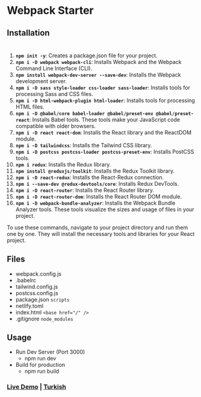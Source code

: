 # Webpack Starter

## Installation

#

1. **`npm init -y`**: Creates a package.json file for your project.
2. **`npm i -D webpack webpack-cli`**: Installs Webpack and the Webpack Command Line Interface (CLI).
3. **`npm install webpack-dev-server --save-dev`**: Installs the Webpack development server.
4. **`npm i -D sass style-loader css-loader sass-loader`**: Installs tools for processing Sass and CSS files.
5. **`npm i -D html-webpack-plugin html-loader`**: Installs tools for processing HTML files.
6. **`npm i -D @babel/core babel-loader @babel/preset-env @babel/preset-react`**: Installs Babel tools. These tools make your JavaScript code compatible with older browsers.
7. **`npm i -D react react-dom`**: Installs the React library and the ReactDOM module.
8. **`npm i -D tailwindcss`**: Installs the Tailwind CSS library.
9. **`npm i -D postcss postcss-loader postcss-preset-env`**: Installs PostCSS tools.
10. **`npm i redux`**: Installs the Redux library.
11. **`npm install @reduxjs/toolkit`**: Installs the Redux Toolkit library.
12. **`npm i -D react-redux`**: Installs the React-Redux connection.
13. **`npm i --save-dev @redux-devtools/core`**: Installs Redux DevTools.
14. **`npm i -D react-router`**: Installs the React Router library.
15. **`npm i -D react-router-dom`**: Installs the React Router DOM module.
16. **`npm i -D webpack-bundle-analyzer`**: Installs the Webpack Bundle Analyzer tools. These tools visualize the sizes and usage of files in your project.

To use these commands, navigate to your project directory and run them one by one. They will install the necessary tools and libraries for your React project.

## Files

- webpack.config.js
- .babelrc
- tailwind.config.js
- postcss.config.js
- package.json `scripts`
- netlify.toml
- index.html `<base href="/" />`
- .gitignore `node_modules`

## Usage

- Run Dev Server (Port 3000)
  - npm run dev
- Build for production
  - npm run build

### [Live Demo](https://starter-kit-webpack.netlify.app/) | [Turkish](https://www.ozantekin.dev/notes/webpack-starter-kit)
